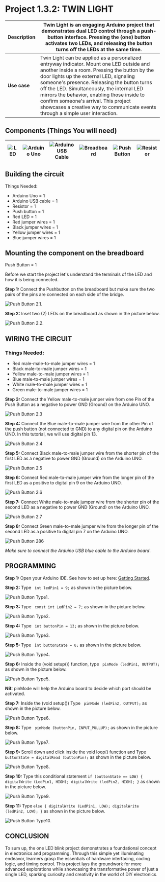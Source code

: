 # Project 1.3.2: TWIN LIGHT

| **Description** | Twin Light is an engaging Arduino project that demonstrates dual LED control through a push-button interface. Pressing the (one) button activates two LEDs, and releasing the button turns off the LEDs at the same time. |
|------------------|----------------------------------------------------------------|
| **Use case**     | Twin Light can be applied as a personalized entryway indicator. Mount one LED outside and another inside a room. Pressing the button by the door lights up the external LED, signaling someone's presence. Releasing the button turns off the LED. Simultaneously, the internal LED mirrors the behavior, enabling those inside to confirm someone's arrival. This project showcases a creative way to communicate events through a simple user interaction. |

## Components (Things You will need)

| ![LED](../../assets/components/leds.webp) | ![Arduino Uno](../../assets/components/arduino.webp) | ![Arduino USB Cable](../../assets/components/usbcable.webp) | ![Breadboard](../../assets/components/breadboard.webp) |![Push Button](../../assets/components/pushbutton.webp) |![Resistor](../../assets/components/resistors.webp) |
|-------------------------|-------------------------|-------------------------|-------------------------|-------------------------|-------------------------|

## Building the circuit

Things Needed:

-   Arduino Uno = 1
-	Arduino USB cable = 1
-	Resistor = 1
-	Push button = 1
-	Red LED = 1
-	Red jumper wires = 1
-	Black jumper wires = 1
-	Yellow jumper wires = 1
-	Blue jumper wires = 1



## Mounting the component on the breadboard

Push Button = 1

Before we start the project let's understand the terminals of the LED and how it is being connected.

**Step 1:** Connect the Pushbutton on the breadboard but make sure the two pairs of the pins are connected on each side of the bridge.

![Push Button 2.1](../../assets/1.0/Push_Button/Push_Button_Two_LED/Push_Button_2.1.webp).


**Step 2:** Inset two (2) LEDs on the breadboard as shown in the picture below.

![Push Button 2.2](../../assets/1.0/Push_Button/Push_Button_Two_LED/Push_Button_2.2.webp).


## WIRING THE CIRCUIT

### Things Needed:

- Red male-male-to-male jumper wires = 1
- Black male-to-male jumper wires = 1
- Yellow male-to-male jumper wires = 1
- Blue male-to-male jumper wires = 1
- White male-to-male jumper wires = 1
- Green male-to-male jumper wires = 1

**Step 3:** Connect the Yellow male-to-male jumper wire from one Pin of the Push Button as a negative to power GND (Ground) on the Arduino UNO.

![Push Button 2.3](../../assets/1.0/Push_Button/Push_Button_Two_LED/Push_Button_2.3.webp)

**Step 4:** Connect the Blue male-to-male jumper wire from the other Pin of the push button (not connected to GND) to any digital pin on the Arduino UNO. In this tutorial, we will use digital pin 13.

![Push Button 2.4](../../assets/1.0/Push_Button/Push_Button_Two_LED/Push_Button_2.4.webp)

**Step 5:** Connect Black male-to-male jumper wire from the shorter pin of the first LED as a negative to power GND (Ground) on the Arduino UNO.

![Push Button 2.5](../../assets/1.0/Push_Button/Push_Button_Two_LED/Push_Button_2.5.webp)

**Step 6:** Connect Red male-to-male jumper wire from the longer pin of the first LED as a positive to digital pin 9 on the Arduino UNO.

![Push Button 2.6](../../assets/1.0/Push_Button/Push_Button_Two_LED/Push_Button_2.6.webp)

**Step 7:** Connect White male-to-male jumper wire from the shorter pin of the second LED as a negative to power GND (Ground) on the Arduino UNO.

![Push Button 2.7](../../assets/1.0/Push_Button/Push_Button_Two_LED/Push_Button_2.7.webp)

**Step 8:** Connect Green male-to-male jumper wire from the longer pin of the second LED as a positive to digital pin 7 on the Arduino UNO.

![Push Button 286](../../assets/1.0/Push_Button/Push_Button_Two_LED/Push_Button_2.8.webp)

_Make sure to connect the Arduino USB blue cable to the Arduino board_.


## PROGRAMMING

**Step 1:** Open your Arduino IDE. See how to set up here: [Getting Started](../../getting-started/overview.md).

**Step 2:** Type ``` int ledPin1 = 9;``` as shown in the picture below.

![Push Button Type1](../../assets/1.0/Push_Button/Push_Button_Two_LED/Push_Button_Type1.webp).

**Step 3:** Type ``` const int LedPin2 = 7;``` as shown in the picture below.

![Push Button Type2](../../assets/1.0/Push_Button/Push_Button_Two_LED/Push_Button_Type2.webp).

**Step 4:** Type ``` int buttonPin = 13;``` as shown in the picture below.

![Push Button Type3](../../assets/1.0/Push_Button/Push_Button_Two_LED/Push_Button_Type3.webp).

**Step 5:** Type ``` int buttonState = 0;``` as shown in the picture below.

![Push Button Type4](../../assets/1.0/Push_Button/Push_Button_Two_LED/Push_Button_Type4.webp).

**Step 6:** Inside the (void setup()) function, type ``` pinMode (ledPin1, OUTPUT);``` as shown in the picture below.

![Push Button Type5](../../assets/1.0/Push_Button/Push_Button_Two_LED/Push_Button_Type5.webp).

**NB:** pinMode will help the Arduino board to decide which port should be activated.

**Step 7:** Inside the (void setup()) Type ``` pinMode (ledPin2, OUTPUT);``` as shown in the picture below.

![Push Button Type6](../../assets/1.0/Push_Button/Push_Button_Two_LED/Push_Button_Type6.webp).

**Step 8:** Type ``` pinMode (buttonPin, INPUT_PULLUP);``` as shown in the picture below.

![Push Button Type7](../../assets/1.0/Push_Button/Push_Button_Two_LED/Push_Button_Type7.webp).

**Step 9:** Scroll down and click inside the void loop() function  and Type ``` buttonState = digitalRead (buttonPin);``` as shown in the picture below.

![Push Button Type8](../../assets/1.0/Push_Button/Push_Button_Two_LED/Push_Button_Type8.webp).

**Step 10:** Type this conditional statement ``` if (buttonState == LOW) { digitalWrite (LedPin1, HIGH); digitalWrite (ledPin2, HIGH); } ``` as shown in the picture below.

![Push Button Type9](../../assets/1.0/Push_Button/Push_Button_Two_LED/Push_Button_Type9.webp).

**Step 11:** Type ``` else { digitalWrite (LedPin1, LOW); digitalWrite (ledPin2, LOW); } ``` as shown in the picture below.

![Push Button Type10](../../assets/1.0/Push_Button/Push_Button_Two_LED/Push_Button_Type10.webp).


## CONCLUSION
To sum up, the one LED blink project demonstrates a foundational concept in electronics and programming. Through this simple yet illuminating endeavor, learners grasp the essentials of hardware interfacing, coding logic, and timing control. This project lays the groundwork for more advanced explorations while showcasing the transformative power of just a single LED, sparking curiosity and creativity in the world of DIY electronics.